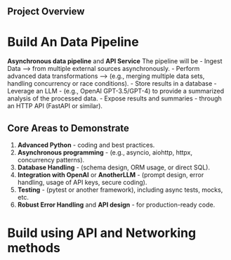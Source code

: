 ## Project Overview
# Build An Data Pipeline
 **Asynchronous data pipeline** and **API Service** 
 The pipeline will be
    - Ingest Data -->  from multiple external sources asynchronously. 
    - Perform advanced data transformations -->  (e.g., merging multiple data sets, 
handling concurrency or race conditions).
    - Store results in a database
    - Leverage an LLM - (e.g., OpenAI GPT-3.5/GPT-4) to provide a summarized analysis 
of the processed data.
    - Expose results and summaries -  through an HTTP API (FastAPI or similar).

## Core Areas to Demonstrate 
1. **Advanced Python** - coding and best practices.
2. **Asynchronous programming** -  (e.g., asyncio, aiohttp, httpx, concurrency patterns).
3. **Database Handling** - (schema design, ORM usage, or direct SQL). 
4. **Integration with OpenAI** or **AnotherLLM** -  (prompt design, error handling, usage of  API keys, secure coding).
5. **Testing** -  (pytest or another framework), including async tests, mocks, etc.
6. **Robust Error Handling** and **API design** - for production-ready code.

# Build using API and Networking methods
